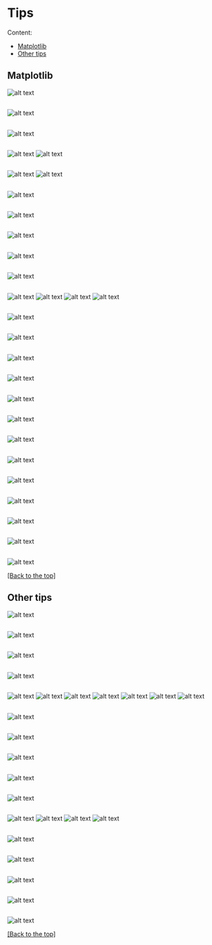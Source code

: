 # Tips
Content:
* [Matplotlib](#matplotlib)
* [Other tips](#other-tips)

## Matplotlib

![alt text](img/matplotlib/23.png)

##

![alt text](img/matplotlib/22.png)

## 

![alt text](img/matplotlib/21.png)

## 

![alt text](<img/matplotlib/21 matplotlib title alignment a.png>)
![alt text](<img/matplotlib/21 matplotlib title alignment b.png>)

## 

![alt text](img/matplotlib/20.png)
![alt text](img/matplotlib/20b.png)

## 

![alt text](img/matplotlib/19.png)

## 

![alt text](img/matplotlib/18.png)

## 

![alt text](img/matplotlib/17.png)

## 

![alt text](img/matplotlib/16.png)

## 

![alt text](img/matplotlib/15.png)

## 

![alt text](img/matplotlib/14.1.png)
![alt text](img/matplotlib/14.2.png)
![alt text](img/matplotlib/14.3.png)
![alt text](img/matplotlib/14.4.png)

## 

![alt text](img/matplotlib/13.png)

## 

![alt text](img/matplotlib/12.png)

## 

![alt text](img/matplotlib/11.png)

## 

![alt text](img/matplotlib/10.png)

## 

![alt text](img/matplotlib/9.png)

## 

![alt text](img/matplotlib/8.1.png)

## 

![alt text](img/matplotlib/7.png)

## 

![alt text](img/matplotlib/6.png)

## 

![alt text](img/matplotlib/5.png)

## 

![alt text](img/matplotlib/4.png)

## 

![alt text](img/matplotlib/3.png)

## 

![alt text](img/matplotlib/2.png)

## 

![alt text](img/matplotlib/1.png)

[[Back to the top]](#tips)

## Other tips

![alt text](<img/other/15 worth knowing.png>)

##

![alt text](<img/other/14 worth knowing.png>)

##

![alt text](<img/other/13 worth knowing.png>)

## 

![alt text](<img/other/12 worth knowing.png>)

## 

![alt text](<img/other/12 WK 0.png>)
![alt text](<img/other/12 WK 1.png>)
![alt text](<img/other/12 WK 3.png>)
![alt text](<img/other/12 WK 4.png>)
![alt text](<img/other/12 WK 5.png>)
![alt text](<img/other/12 WK 6.png>)
![alt text](<img/other/12 WK 7.png>)

## 

![alt text](img/other/11_WK_white_spaces.png)

## 

![alt text](img/other/10_WK_split_screen.png)

## 

![alt text](img/other/9_WK_create_venv.png)

## 

![alt text](img/other/8_WK_activate_venv.png)

## 

![alt text](img/other/7_WK_markdown_new_line.png)

## 

![alt text](img/other/6_WK_a.png)
![alt text](img/other/6_WK_b.png)
![alt text](img/other/6_WK_c.png)
![alt text](img/other/6_WK_d.png)

## 

![alt text](img/other/5_WK_pandas_display_precision.png)

## 

![alt text](img/other/4_WK_format_json_in_vsc.png)

## 

![alt text](img/other/3_WK_module_package_library.png)

## 

![alt text](img/other/2_WK_slicing_timeindex.png)

## 

![alt text](img/other/1_WK_dict_to_df.png)

[[Back to the top]](#tips)